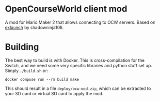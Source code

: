 # OpenCourseWorld client mod

A mod for Mario Maker 2 that allows connecting to OCW servers.
Based on [exlaunch](https://github.com/shadowninja108/exlaunch) by shadowninja108.

# Building
The best way to build is with Docker. This is cross-compilation for the Switch, and we need some very specific libraries and python stuff set up. Simply `./build.sh` or:

```
docker compose run --rm build make
```

This should result in a file `deploy/ocw-mod.zip`, which can be extracted to your SD card or virtual SD card to apply the mod.
